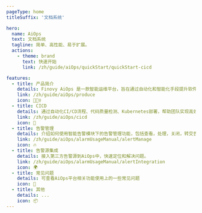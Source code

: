 ```yaml
---
pageType: home
titleSuffix: '文档系统'

hero:
  name: AiOps
  text: 文档系统
  tagline: 简单、高性能、易于扩展。
  actions:
    - theme: brand
      text: 快速开始
      link: /zh/guide/aiOps/quickStart/quickStart-cicd

features:
  - title: 产品简介
    details: Finovy AiOps 是一款智能运维平台，旨在通过自动化和智能化手段提升软件开发和运维效率。
    link: /zh/guide/aiOps/produce
    icon: 🏃🏻‍♀️
  - title: CICD
    details: 通过自动化CI/CD流程、代码质量检测、Kubernetes部署，帮助团队实现高效协作和快速软件交付。
    link: /zh/guide/aiOps/cicd
    icon: 🎨
  - title: 告警管理
    details: 介绍如何使用智能告警模块下的告警管理功能，包括查看，处理，关闭，转交告警，告警分派策略配置以及告警处理 TimeLine 功能。
    link: /zh/guide/aiOps/alarmUsageManual/alertManage
    icon: 🔥
  - title: 告警源集成
    details: 接入第三方告警源到AiOps中，快速定位和解决问题。
    link: /zh/guide/aiOps/alarmUsageManual/alertIntegration
    icon: 🌍
  - title: 常见问题
    details: 可查看AiOps平台相关功能使用上的一些常见问题
    icon: 🌈
  - title: 其他
    details: ...
    icon: 📦
---
```


